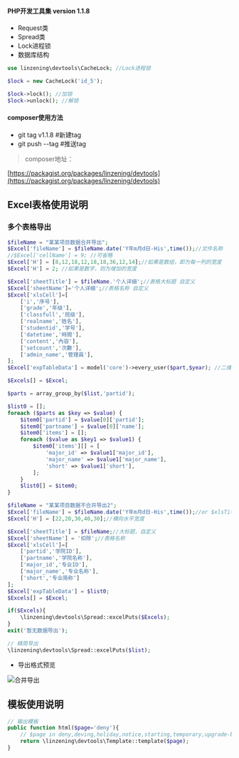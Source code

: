 #### PHP开发工具集 version 1.1.8

* Request类
* Spread类
* Lock进程锁
* 数据库结构


```php
use linzening\devtools\CacheLock; //Lock进程锁

$lock = new CacheLock('id_5');

$lock->lock(); //加锁
$lock->unlock(); //解锁
```

#### composer使用方法

* git tag v1.1.8 #新建tag
* git push --tag #推送tag

> composer地址：

[https://packagist.org/packages/linzening/devtools](https://packagist.org/packages/linzening/devtools)

## Excel表格使用说明

### 多个表格导出

```php
$fileName = "某某项目数据合并导出";
$Excel['fileName'] = $fileName.date('Y年m月d日-His',time());//文件名称
//$Excel['cellName'] = 9; //可省略
$Excel['H'] = [8,12,18,12,18,18,36,12,14];//如果是数组，即为每一列的宽度
$Excel['H'] = 2; //如果是数字，则为增加的宽度

$Excel['sheetTitle'] = $fileName.'个人详细';//表格大标题 自定义
$Excel['sheetName']='个人详细';//表格名称 自定义
$Excel['xlsCell']=[
    ['i','序号'],
    ['grade','年级'],
    ['classfull','班级'],
    ['realname','姓名'],
    ['studentid','学号'],
    ['datetime','時間'],
    ['content','內容'],
    ['setcount','次數'],
    ['admin_name','管理員'],
];
$Excel['expTableData'] = model('core')->every_user($part,$year); //二维数组，对应`xlsCell`参数

$Excels[] = $Excel;

$parts = array_group_by($list,'partid');

$list0 = [];
foreach ($parts as $key => $value) {
    $item0['partid'] = $value[0]['partid'];
    $item0['partname'] = $value[0]['name'];
    $item0['items'] = [];
    foreach ($value as $key1 => $value1) {
        $item0['items'][] = [
            'major_id' => $value1['major_id'],
            'major_name' => $value1['major_name'],
            'short' => $value1['short'],
        ];
    }
    $list0[] = $item0;
}

$fileName = "某某项目数据不合并导出2";
$Excel['fileName'] = $fileName.date('Y年m月d日-His',time());//or $xlsTitle
$Excel['H'] = [22,20,30,40,30];//横向水平宽度

$Excel['sheetTitle'] = $fileName;//大标题，自定义
$Excel['sheetName'] = '扣除';//表格名称
$Excel['xlsCell']=[
    ['partid','学院ID'],
    ['partname','学院名称'],
    ['major_id','专业ID'],
    ['major_name','专业名称'],
    ['short','专业简称']
];
$Excel['expTableData'] = $list0;
$Excels[] = $Excel;

if($Excels){
    \linzening\devtools\Spread::excelPuts($Excels);
}
exit('暂无数据导出');

// 精简导出
\linzening\devtools\Spread::excelPuts($list);
```

+ 导出格式预览

![合并导出](https://cdn.xinyunan.cn/uploads/2020/31199_mergecell.png)

## 模板使用说明

```php
// 输出模板
public function html($page='deny'){
    // $page in deny,deving,holiday,notice,starting,temporary,upgrade-browser
    return \linzening\devtools\Template::template($page);
}
```
